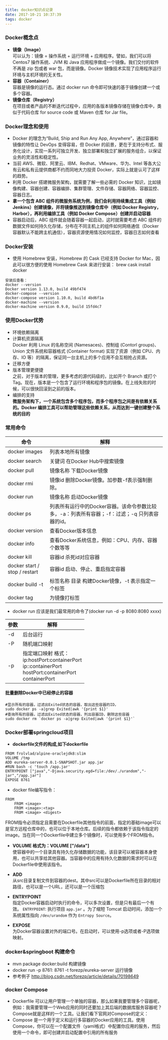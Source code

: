 ```yaml
---
title: docker知识点记录
date: 2017-10-21 10:37:39
tags: docker
---
```


### Docker概念点
 - **镜像（Image）**<br>
可以认为：镜像 = 操作系统 + 运行环境 + 应用程序。譬如，我们可以将 Centos7 操作系统、JVM 和 Java 应用程序做成一个镜像。我们交付的软件不再是 zip 包或者 war 包，而是镜像。Docker 镜像技术实现了应用程序运行环境与主机环境的无关性。
 - **容器（Container）**<br>
容器是镜像的运行态。通过 docker run 命令即可快速的基于镜像创建一个或多个容器。
- **镜像仓库（Registry）**<br>
在项目或者产品的不断迭代过程中，应用的各版本镜像存储在镜像仓库中，类似于代码仓库 for source code 或 Maven 仓库 for Jar file。

### Docker理念和使用

- Docker 的理念为“Build, Ship and Run Any App, Anywhere”，通过容器和镜像的特性让 DevOps 变得容易，但 Docker 的前景，更在于支持分布式、服务化设计，实现一系列可独立开发、独立部署和独立扩展的服务组合，以保证业务的灵活性和稳定性。
- 当前 AWS、微软、阿里云、IBM、Redhat、VMware、华为、Intel 等各大公有云和私有云提供商都不约而同地大力投资 Docker，实际上就是认可了这样的趋势。
- 利用 Docker 搭建微服务架构，就需要了解一些必需的 Docker 知识，比如镜像构建、容器创建、容器编排、集群管理、文件存储、容器网络、容器监控、容器日志。
- **拿一个包含 ABC 组件的微服务系统为例，我们会利用持续集成工具（例如 Jenkins）创建镜像，并将镜像推送到镜像仓库中（例如 Docker Registry，Harbor），再利用编排工具（例如 Docker Compose）创建并启动容器**.
- 容器启动后，ABC 组件就会随着容器一起启动，这时就需要考虑 ABC 组件的数据文件如何持久化存储，分布在不同主机上的组件如何网络通信（Docker 容器默认不能跨主机通信），容器资源使用情况如何监控，容器日志如何查看

<!-- more -->


### Docker安装

- 使用 Homebrew 安装，Homebrew 的 Cask 已经支持 Docker for Mac，因此可以很方便的使用 Homebrew Cask 来进行安装：
brew cask install docker

```
安装后查看：
docker --version
Docker version 1.13.0, build 49bf474
docker-compose --version
docker-compose version 1.10.0, build 4bd6f1a
docker-machine --version
docker-machine version 0.9.0, build 15fd4c7
```


### 使用Docker优势
- 环境依赖隔离
- 计算机资源隔离<br>
Docker 利用 Linux 的名称空间 (Namesaces)、控制组 (Contorl groups)、Union 文件系统和容器格式 (Container format) 实现了资源（例如 CPU、内存、IO 等）的隔离，保证同一台主机上的多个应用不会互相抢占资源。
- 迁移方便
- 版本管理更便捷<br>
之前，对于版本的管理，更多考虑的源代码级的，比如开个 Branch 或打个 Tag。现在，版本是一个包含了运行环境和程序包的镜像。在上线失败的时候，可以很快回滚到之前的版本。
- 编排的支持<br>
**微服务架构下，一个系统包含多个程序包，而多个程序包之间是有依赖关系的。Docker 编排工具可以帮助管理这些依赖关系，从而达到一键创建整个系统的目的**

### 常用命令

|命令|	解释|
|----|-----|
|docker images|	列表本地所有镜像|
|docker search |关键词	在Docker Hub中搜索镜像
|docker pull |镜像名称	下载Docker镜像
|docker rmi |镜像id	删除Docker镜像。加参数-f表示强制删除。
|docker run |镜像名称	启动Docker镜像
|docker ps	|列表所有运行中的Docker容器。该命令参数比较多，-a：列表所有容器；-f：过滤；-q 只列表容器的id。
|docker version	|查看Docker版本信息
|docker info	|查看Docker系统信息，例如：CPU、内存、容器个数等等
|docker kill |容器id	杀死id对应容器
|docker start / stop / restart |容器id	启动、停止、重启指定容器
|docker build -t |标签名称 目录	构建Docker镜像，-t 表示指定一个标签
|docker tag	|为镜像打标签

- docker run 应该是我们最常用的命令了(docker run -d -p 8080:8080 xxxx)

|参数|	解释|
|----|-----|
|-d |	后台运行
|-P	 |  随机端口映射
|-p |	指定端口映射 格式：<br>ip:hostPort:containerPort<br> ip::containerPort <br>hostPort:containerPort<br> containerPort


#### 批量删除Docker中已经停止的容器

```
#显示所有的容器，过滤出Exited状态的容器，取出这些容器的ID，
sudo docker ps -a|grep Exited|awk '{print $1}'
#查询所有的容器，过滤出Exited状态的容器，列出容器ID，删除这些容器
sudo docker rm `docker ps -a|grep Exited|awk '{print $1}'`

```

### Docker部署springcloud项目
- **dockerfile文件的构成,如下dockerfile**

```
FROM frolvlad/alpine-oraclejdk8:slim
VOLUME /tmp
ADD eureka-server-0.0.1-SNAPSHOT.jar app.jar
#RUN bash -c 'touch /app.jar'
ENTRYPOINT ["java","-Djava.security.egd=file:/dev/./urandom","-jar","/app.jar"]
EXPOSE 8761
```

- docker file编写指令：

```
FROM
    FROM <image>
    FROM <image>:<tag>
    FROM <image> <digest>
```
FROM指令必须指定且需要在Dockerfile其他指令的前面，指定的基础image可以是官方远程仓库中的，也可以位于本地仓库。后续的指令都依赖于该指令指定的image。当在同一个Dockerfile中建立多个镜像时，可以使用多个FROM指令。

- **VOLUME 格式为：VOLUME ["/data"]**<br>
使容器中的一个目录具有持久化存储数据的功能，该目录可以被容器本身使用，也可以共享给其他容器。当容器中的应用有持久化数据的需求时可以在Dockerfile中使用该指令。

- **ADD**<br>
从src目录复制文件到容器的dest。其中src可以是Dockerfile所在目录的相对路径，也可以是一个URL，还可以是一个压缩包

- **ENTRYPOINT**<br>
指定Docker容器启动时执行的命令，可以多次设置，但是只有最后一个有效。
`ENTRYPOINT`: 执行项目 `app.jar` 。为了缩短 Tomcat 启动时间，添加一个系统属性指向 `/dev/urandom` 作为 `Entropy Source`。


- **EXPOSE**<br>
为Docker容器设置对外的端口号。在启动时，可以使用-p选项或者-P选项做映射。



### docker&springboot 构建命令

- mvn package docker:build 构建镜像
- docker run -p 8761: 8761 -t forezp/eureka-server 运行镜像
- 参考例子 http://blog.csdn.net/forezp/article/details/70198649


### docker Compose
- Dockerfile 可以让用户管理一个单独的容器，那么如果我要管理多个容器呢，例如：我需要管理一个Web应用的同时还要加上其后端的数据库服务容器呢？Compose就是这样的一个工具。让我们看下官网对Compose的定义：
- Compose 是一个用于定义和运行多容器的Docker应用的工具。使用Compose，你可以在一个配置文件（yaml格式）中配置你应用的服务，然后使用一个命令，即可创建并启动配置中引用的所有服务

